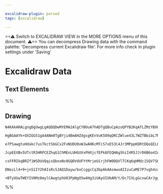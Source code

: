 ```yaml
---

excalidraw-plugin: parsed
tags: [excalidraw]

---
```

==⚠  Switch to EXCALIDRAW VIEW in the MORE OPTIONS menu of this document. ⚠== You can decompress Drawing data with the command palette: 'Decompress current Excalidraw file'. For more info check in plugin settings under 'Saving'


# Excalidraw Data
## Text Elements
%%
## Drawing
```compressed-json
N4KAkARALgngDgUwgLgAQQQDwMYEMA2AlgCYBOuA7hADTgQBuCpAzoQPYB2KqATLZMzYBXUtiRoIACyhQ4zZAHoFAc0JRJQgEYA6bGwC2CgF7N6hbEcK4OCtptbErHALRY8RMpWdx8Q1TdIEfARcZgRmBShcZQUebQBWbR4aOiCEfQQOKGZuAG1wMFAwYogSbghmACUAawBOAH02ZX1MCmqAeQBlAAlagBEARWZiTUIU4shYRHKAM0CETyp+Esxu

HgBGAAYk+OXIGG51gA4ANm0TgBYji4BmAHZdgsgKEnVuK5O9qQRCZWlue43L7WZTBbibL7MKCkNjVBAAYTY+DYpHKAGJ1ghMZjxiVNLhsNVlDChBxiIjkaiJNDrMw4LhAllcZAZoR8PhOrAwRJBB5mRVobCEAB1V6ScEJSGCuGcmDc9C8spfEl/DjhHJodZfNj07BqA6azYQp4QYnCOAASWIGtQuQAul85rgMlbuBwhOyvoQyVhyrhNvySWS1cwb

e7PSawgtuHdakc7usTkctSbGCx2FxNUDU0xWJwAHKcMTcS7xE53C4Jr3MPppKDRtDQoQIL6aYRkgCiwQyWTDHvwXyEcGIuHrxEOdxuW3iPAuZaOR2NEwgRA41Td/a+yMJDdQMwIYS+cDY3uyeSeYHyE2KS+vmwvDovV+vJ2z17AN3i8Qfe0vF7A6zxLeEyAj+T7/jwPCPO+oHXo+17PiBFx8P+sETPBEyIcUla1L+H6TmBCH/h8eFocUGHFFhYAX

JcpEEXBv5UTctR3HRPCEZhqG1ChMEnLUHGUVxPHXjcfEPk8FEQHAgShiI4R5JJrD6B6o4IAACjJzBydwTYtia+ChFAiL6PoahjmpJ5MmgWHMcJxSifx6EFAAvuA8EQLgcBwJyqncEUkySOk4joCOpDrssDCEAgFAAEIEkSQbkkiKLojMaXpbiEDYCIjJQBa9b6JyMJwhSKUSBiWKVZl2WkLl+XpHFhJmqSSWUuUNIcHSDKZFA1U5T19X6AAYmyHJ

csFFRIkqBRZf1WSDUVQqisQbxoNs0GQDVdUFYtMrjeUirjhFW0DQVlTCKq6qHMdc15QV7S6vqhxGjdtWnekQ2cFAQ3OmyBqoBts1vfNBWfVknSEEYwU8LeQPbekAAqWBQAAgkQyiZugwQzL1r3w4VUSkKjtVsBQgW4OOaDhgOM0nSD6QdmSKMk2TISU+gDIwkstO3YNzNcwj8ATYlmXMNgMLsgAGjGFY7BFYsS/gACa3BltslzXPcgNGGwBh+amB

DNocLl4+9+jnS1IY2hAIsRcSJAQ1Dayw/bxCcggcCq3bpAkAAsmwxAIIzuCaME7P7vgh4za7pVUqg/mQDFSLszbyj4gAFBsrG8Os2dZ9QqDrQAlPylQIMoKlx6nGc8DcEK8HXBe1/XxcQCbPPA1Au0IA9UAZn2EYlE6GRlz6PscMo+vLpkIdhzppDNl82BEJ7jYL3py4cM6wW6dqQhQKuO/r+3JR2AAVgg2DZJ0W9wP7gfB6Hu4R1HJQEn3jAI7r

+BTyUUwTWEYIV8Mz8mylCAwgtphU03PpNgO5w4Hg3iUAyUIUbAM/t/Dc7IXLgGcvwCArJgg2mAK5ZyQA
```
%%